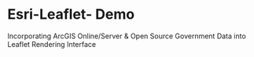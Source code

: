 # Esri-Leaflet- Demo
Incorporating ArcGIS Online/Server &amp; Open Source Government Data into Leaflet Rendering Interface
